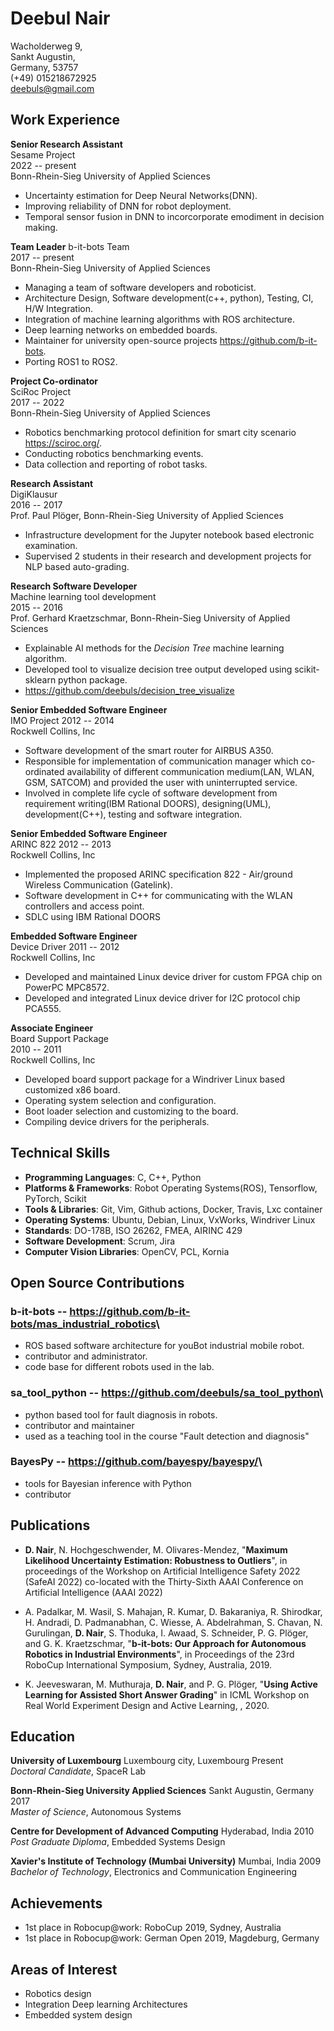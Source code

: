 # Deebul Nair <br>
Wacholderweg 9, <br>
Sankt Augustin, <br>
Germany, 53757  <br>
(+49) 015218672925  <br> 
deebuls@gmail.com 

## Work Experience
**Senior Research Assistant** <br>
Sesame Project <br>
2022 -- present <br>
Bonn-Rhein-Sieg University of Applied Sciences<br>

* Uncertainty estimation for Deep Neural Networks(DNN).
* Improving reliability of DNN for robot deployment.
* Temporal sensor fusion in DNN to incorcorporate emodiment in decision
making.

**Team Leader** 
b-it-bots Team  <br>
2017 -- present <br>
Bonn-Rhein-Sieg University of Applied Sciences <br>

* Managing a team of software developers and roboticist.
* Architecture Design, Software development(c++, python), Testing, CI, H/W
Integration.
* Integration of machine learning algorithms with ROS architecture.
* Deep learning networks on embedded boards.
* Maintainer for university open-source projects <https://github.com/b-it-bots>.
* Porting ROS1 to ROS2.

**Project Co-ordinator**  <br>
SciRoc Project  <br>
2017 -- 2022  <br>
Bonn-Rhein-Sieg University of Applied Sciences

* Robotics benchmarking protocol definition for smart city scenario
<https://sciroc.org/>.
* Conducting robotics benchmarking events.
* Data collection and reporting of robot tasks.

**Research Assistant**  <br>
DigiKlausur  <br>
2016 -- 2017  <br>
Prof. Paul Plöger, Bonn-Rhein-Sieg University of Applied Sciences

* Infrastructure development for the Jupyter notebook based electronic
examination.
* Supervised 2 students in their research and development projects for NLP
based auto-grading.

**Research Software Developer**  <br>
Machine learning tool development <br>
2015 -- 2016  <br>
Prof. Gerhard Kraetzschmar, Bonn-Rhein-Sieg University of Applied
Sciences

* Explainable AI methods for the *Decision Tree* machine learning
algorithm.
* Developed tool to visualize decision tree output developed using
scikit-sklearn python package.
* <https://github.com/deebuls/decision_tree_visualize>

**Senior Embedded Software Engineer**  <br>
IMO Project 2012 -- 2014  <br>
Rockwell Collins, Inc

* Software development of the smart router for AIRBUS A350.
* Responsible for implementation of communication manager which
co-ordinated availability of different communication medium(LAN, WLAN,
GSM, SATCOM) and provided the user with uninterrupted service.
* Involved in complete life cycle of software development from requirement
writing(IBM Rational DOORS), designing(UML), development(C++), testing
and software integration.

**Senior Embedded Software Engineer**  <br>
ARINC 822 2012 -- 2013  <br>
Rockwell Collins, Inc

* Implemented the proposed ARINC specification 822 - Air/ground Wireless
Communication (Gatelink).
* Software development in C++ for communicating with the WLAN controllers
and access point.
* SDLC using IBM Rational DOORS

**Embedded Software Engineer**  <br>
Device Driver 2011 -- 2012  <br>
Rockwell Collins, Inc

* Developed and maintained Linux device driver for custom FPGA chip on
PowerPC MPC8572.
* Developed and integrated Linux device driver for I2C protocol chip
PCA555.

**Associate Engineer**  <br>
Board Support Package  <br>
2010 -- 2011  <br>
Rockwell Collins, Inc

* Developed board support package for a Windriver Linux based customized
x86 board.
* Operating system selection and configuration.
* Boot loader selection and customizing to the board.
* Compiling device drivers for the peripherals.

## Technical Skills

* **Programming Languages**: C, C++, Python
* **Platforms & Frameworks**: Robot Operating Systems(ROS), Tensorflow,
PyTorch, Scikit
* **Tools & Libraries**: Git, Vim, Github actions, Docker, Travis, Lxc
container
* **Operating Systems**: Ubuntu, Debian, Linux, VxWorks, Windriver Linux
* **Standards**: DO-178B, ISO 26262, FMEA, AIRINC 429
* **Software Development**: Scrum, Jira
* **Computer Vision Libraries**: OpenCV, PCL, Kornia

## Open Source Contributions

### **b-it-bots** -- <https://github.com/b-it-bots/mas_industrial_robotics>\
* ROS based software architecture for youBot industrial mobile robot.
* contributor and administrator.
* code base for different robots used in the lab.

### **sa\_tool\_python** -- <https://github.com/deebuls/sa_tool_python>\
* python based tool for fault diagnosis in robots.
* contributor and maintainer
* used as a teaching tool in the course "Fault detection and diagnosis"

### **BayesPy** -- <https://github.com/bayespy/bayespy/>\
* tools for Bayesian inference with Python
* contributor

## Publications

* **D. Nair**, N. Hochgeschwender, M. Olivares-Mendez, "**Maximum
Likelihood Uncertainty Estimation: Robustness to Outliers**", in
proceedings of the Workshop on Artificial Intelligence Safety 2022
(SafeAI 2022) co-located with the Thirty-Sixth AAAI Conference on
Artificial Intelligence (AAAI 2022)

* A. Padalkar, M. Wasil, S. Mahajan, R. Kumar, D. Bakaraniya, R.
Shirodkar, H. Andradi, D. Padmanabhan, C. Wiesse, A. Abdelrahman, S.
Chavan, N. Gurulingan, **D. Nair**, S. Thoduka, I. Awaad, S. Schneider,
P. G. Plöger, and G. K. Kraetzschmar, "**b-it-bots: Our Approach for
Autonomous Robotics in Industrial Environments**", in Proceedings of the
23rd RoboCup International Symposium, Sydney, Australia, 2019.

* K. Jeeveswaran, M. Muthuraja, **D. Nair**, and P. G. Plöger, "**Using
Active Learning for Assisted Short Answer Grading**" in ICML Workshop on
Real World Experiment Design and Active Learning, , 2020.

## Education

**University of Luxembourg** Luxembourg city, Luxembourg Present <br>
*Doctoral Candidate*, SpaceR Lab

**Bonn-Rhein-Sieg University Applied Sciences** Sankt Augustin, Germany
2017 <br>
*Master of Science*, Autonomous Systems

**Centre for Development of Advanced Computing** Hyderabad, India 2010 <br>
*Post Graduate Diploma*, Embedded Systems Design

**Xavier's Institute of Technology (Mumbai University)** Mumbai, India
2009 <br>
*Bachelor of Technology*, Electronics and Communication Engineering

## Achievements

* 1st place in Robocup@work: RoboCup 2019, Sydney, Australia
* 1st place in Robocup@work: German Open 2019, Magdeburg, Germany

## Areas of Interest

* Robotics design 
* Integration Deep learning Architectures
* Embedded system design
